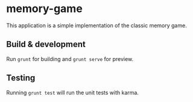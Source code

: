# memory-game
This application is a simple implementation of the classic memory game.

## Build & development

Run `grunt` for building and `grunt serve` for preview.

## Testing

Running `grunt test` will run the unit tests with karma.
